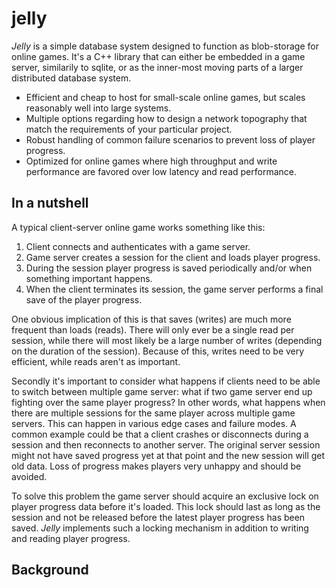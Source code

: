 # jelly
_Jelly_ is a simple database system designed to function as blob-storage for online games. It's a C++ library that can either be embedded 
in a game server, similarily to sqlite, or as the inner-most moving parts of a larger distributed database system.

* Efficient and cheap to host for small-scale online games, but scales reasonably well into large systems.
* Multiple options regarding how to design a network topography that match the requirements of your particular project.
* Robust handling of common failure scenarios to prevent loss of player progress.
* Optimized for online games where high throughput and write performance are favored over low latency and read performance.

## In a nutshell

A typical client-server online game works something like this:

1. Client connects and authenticates with a game server.
2. Game server creates a session for the client and loads player progress.
3. During the session player progress is saved periodically and/or when something important happens.
4. When the client terminates its session, the game server performs a final save of the player progress.

One obvious implication of this is that saves (writes) are much more frequent than loads (reads). There will
only ever be a single read per session, while there will most likely be a large number of writes (depending on the duration of the session). Because of this, writes need to be very efficient, while reads aren't as important.

Secondly it's important to consider what happens if clients need to be able to switch between multiple game server: what if two game server end up fighting over the same player progress? In other words, what happens when there are multiple sessions for the same player across multiple game servers. This can happen in various edge cases and failure modes. A common example could
be that a client crashes or disconnects during a session and then reconnects to another server. The original server session might not have saved progress yet at that point and the new session will get old data. Loss of progress makes players very unhappy and should be avoided.

To solve this problem the game server should acquire an exclusive lock on player progress data before it's loaded. This lock should last as long as the session and not be released before the latest player progress has been saved.
_Jelly_ implements such a locking mechanism in addition to writing and reading player progress.

## Background
